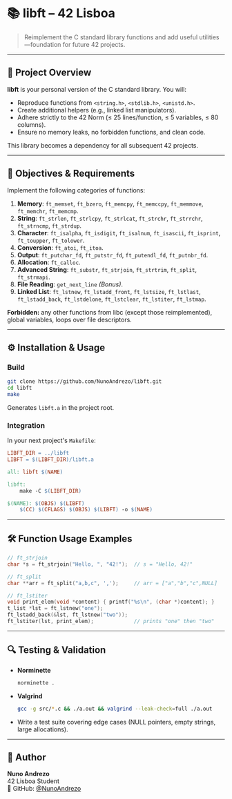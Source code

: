 # 📚 libft – 42 Lisboa

> Reimplement the C standard library functions and add useful utilities—foundation for future 42 projects.

---

## 🧠 Project Overview

**libft** is your personal version of the C standard library. You will:

- Reproduce functions from `<string.h>`, `<stdlib.h>`, `<unistd.h>`.  
- Create additional helpers (e.g., linked list manipulators).  
- Adhere strictly to the 42 Norm (≤ 25 lines/function, ≤ 5 variables, ≤ 80 columns).  
- Ensure no memory leaks, no forbidden functions, and clean code.

This library becomes a dependency for all subsequent 42 projects.

---

## 🎯 Objectives & Requirements

Implement the following categories of functions:

1. **Memory**: `ft_memset`, `ft_bzero`, `ft_memcpy`, `ft_memccpy`, `ft_memmove`, `ft_memchr`, `ft_memcmp`.  
2. **String**: `ft_strlen`, `ft_strlcpy`, `ft_strlcat`, `ft_strchr`, `ft_strrchr`, `ft_strncmp`, `ft_strdup`.  
3. **Character**: `ft_isalpha`, `ft_isdigit`, `ft_isalnum`, `ft_isascii`, `ft_isprint`, `ft_toupper`, `ft_tolower`.  
4. **Conversion**: `ft_atoi`, `ft_itoa`.  
5. **Output**: `ft_putchar_fd`, `ft_putstr_fd`, `ft_putendl_fd`, `ft_putnbr_fd`.  
6. **Allocation**: `ft_calloc`.  
7. **Advanced String**: `ft_substr`, `ft_strjoin`, `ft_strtrim`, `ft_split`, `ft_strmapi`.  
8. **File Reading**: `get_next_line` *(Bonus)*.  
9. **Linked List**: `ft_lstnew`, `ft_lstadd_front`, `ft_lstsize`, `ft_lstlast`, `ft_lstadd_back`, `ft_lstdelone`, `ft_lstclear`, `ft_lstiter`, `ft_lstmap`.

**Forbidden:** any other functions from libc (except those reimplemented), global variables, loops over file descriptors.

---

## ⚙️ Installation & Usage

### Build

```bash
git clone https://github.com/NunoAndrezo/libft.git
cd libft
make
```

Generates `libft.a` in the project root.

### Integration

In your next project's `Makefile`:

```makefile
LIBFT_DIR = ../libft
LIBFT = $(LIBFT_DIR)/libft.a

all: libft $(NAME)

libft:
	make -C $(LIBFT_DIR)

$(NAME): $(OBJS) $(LIBFT)
	$(CC) $(CFLAGS) $(OBJS) $(LIBFT) -o $(NAME)
```

---

## 🛠️ Function Usage Examples

```c
// ft_strjoin
char *s = ft_strjoin("Hello, ", "42!");  // s = "Hello, 42!"

// ft_split
char **arr = ft_split("a,b,c", ',');     // arr = ["a","b","c",NULL]

// ft_lstiter
void print_elem(void *content) { printf("%s\n", (char *)content); }
t_list *lst = ft_lstnew("one");
ft_lstadd_back(&lst, ft_lstnew("two"));
ft_lstiter(lst, print_elem);             // prints "one" then "two"
```

---

## 🔍 Testing & Validation

- **Norminette**  
    ```bash
    norminette .
    ```  
- **Valgrind**  
    ```bash
    gcc -g src/*.c && ./a.out && valgrind --leak-check=full ./a.out
    ```  
- Write a test suite covering edge cases (NULL pointers, empty strings, large allocations).

---

## 👤 Author

**Nuno Andrezo**  
42 Lisboa Student  
🔗 GitHub: [@NunoAndrezo](https://github.com/NunoAndrezo)
